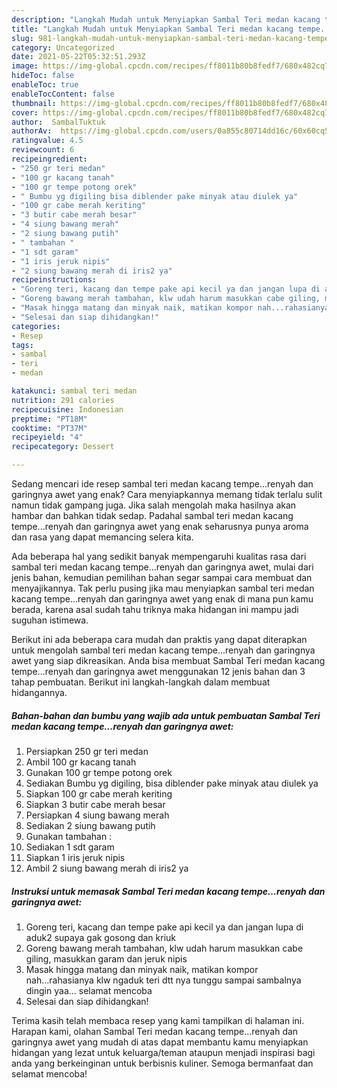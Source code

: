 ```yaml
---
description: "Langkah Mudah untuk Menyiapkan Sambal Teri medan kacang tempe...renyah dan garingnya awet yang Enak"
title: "Langkah Mudah untuk Menyiapkan Sambal Teri medan kacang tempe...renyah dan garingnya awet yang Enak"
slug: 981-langkah-mudah-untuk-menyiapkan-sambal-teri-medan-kacang-temperenyah-dan-garingnya-awet-yang-enak
category: Uncategorized
date: 2021-05-22T05:32:51.293Z
image: https://img-global.cpcdn.com/recipes/ff8011b80b8fedf7/680x482cq70/sambal-teri-medan-kacang-temperenyah-dan-garingnya-awet-foto-resep-utama.jpg
hideToc: false
enableToc: true
enableTocContent: false
thumbnail: https://img-global.cpcdn.com/recipes/ff8011b80b8fedf7/680x482cq70/sambal-teri-medan-kacang-temperenyah-dan-garingnya-awet-foto-resep-utama.jpg
cover: https://img-global.cpcdn.com/recipes/ff8011b80b8fedf7/680x482cq70/sambal-teri-medan-kacang-temperenyah-dan-garingnya-awet-foto-resep-utama.jpg
author:  SambalTuktuk
authorAv:  https://img-global.cpcdn.com/users/0a855c80714dd16c/60x60cq50/avatar.jpg
ratingvalue: 4.5
reviewcount: 6
recipeingredient:
- "250 gr teri medan"
- "100 gr kacang tanah"
- "100 gr tempe potong orek"
- " Bumbu yg digiling bisa diblender pake minyak atau diulek ya"
- "100 gr cabe merah keriting"
- "3 butir cabe merah besar"
- "4 siung bawang merah"
- "2 siung bawang putih"
- " tambahan "
- "1 sdt garam"
- "1 iris jeruk nipis"
- "2 siung bawang merah di iris2 ya"
recipeinstructions:
- "Goreng teri, kacang dan tempe pake api kecil ya dan jangan lupa di aduk2 supaya gak gosong dan kriuk"
- "Goreng bawang merah tambahan, klw udah harum masukkan cabe giling, masukkan garam dan jeruk nipis"
- "Masak hingga matang dan minyak naik, matikan kompor nah...rahasianya klw ngaduk teri dtt nya tunggu sampai sambalnya dingin yaa... selamat mencoba"
- "Selesai dan siap dihidangkan!"
categories:
- Resep
tags:
- sambal
- teri
- medan

katakunci: sambal teri medan 
nutrition: 291 calories
recipecuisine: Indonesian
preptime: "PT18M"
cooktime: "PT37M"
recipeyield: "4"
recipecategory: Dessert

---
```



Sedang mencari ide resep sambal teri medan kacang tempe...renyah dan garingnya awet yang enak? Cara menyiapkannya memang tidak terlalu sulit namun tidak gampang juga. Jika salah mengolah maka hasilnya akan hambar dan bahkan tidak sedap. Padahal sambal teri medan kacang tempe...renyah dan garingnya awet yang enak seharusnya punya aroma dan rasa yang dapat memancing selera kita.




Ada beberapa hal yang sedikit banyak mempengaruhi kualitas rasa dari sambal teri medan kacang tempe...renyah dan garingnya awet, mulai dari jenis bahan, kemudian pemilihan bahan segar sampai cara membuat dan menyajikannya. Tak perlu pusing jika mau menyiapkan sambal teri medan kacang tempe...renyah dan garingnya awet yang enak di mana pun kamu berada, karena asal sudah tahu triknya maka hidangan ini mampu jadi suguhan istimewa.


Berikut ini ada beberapa cara mudah dan praktis yang dapat diterapkan untuk mengolah sambal teri medan kacang tempe...renyah dan garingnya awet yang siap dikreasikan. Anda bisa membuat Sambal Teri medan kacang tempe...renyah dan garingnya awet menggunakan 12 jenis bahan dan 3 tahap pembuatan. Berikut ini langkah-langkah dalam membuat hidangannya.

<!--inarticleads1-->

##### Bahan-bahan dan bumbu yang wajib ada untuk pembuatan Sambal Teri medan kacang tempe...renyah dan garingnya awet:

1. Persiapkan 250 gr teri medan
1. Ambil 100 gr kacang tanah
1. Gunakan 100 gr tempe potong orek
1. Sediakan  Bumbu yg digiling, bisa diblender pake minyak atau diulek ya
1. Siapkan 100 gr cabe merah keriting
1. Siapkan 3 butir cabe merah besar
1. Persiapkan 4 siung bawang merah
1. Sediakan 2 siung bawang putih
1. Gunakan  tambahan :
1. Sediakan 1 sdt garam
1. Siapkan 1 iris jeruk nipis
1. Ambil 2 siung bawang merah di iris2 ya




<!--inarticleads2-->

##### Instruksi untuk memasak Sambal Teri medan kacang tempe...renyah dan garingnya awet:

1. Goreng teri, kacang dan tempe pake api kecil ya dan jangan lupa di aduk2 supaya gak gosong dan kriuk
1. Goreng bawang merah tambahan, klw udah harum masukkan cabe giling, masukkan garam dan jeruk nipis
1. Masak hingga matang dan minyak naik, matikan kompor nah...rahasianya klw ngaduk teri dtt nya tunggu sampai sambalnya dingin yaa... selamat mencoba
1. Selesai dan siap dihidangkan!



Terima kasih telah membaca resep yang kami tampilkan di halaman ini. Harapan kami, olahan Sambal Teri medan kacang tempe...renyah dan garingnya awet yang mudah di atas dapat membantu kamu menyiapkan hidangan yang lezat untuk keluarga/teman ataupun menjadi inspirasi bagi anda yang berkeinginan untuk berbisnis kuliner. Semoga bermanfaat dan selamat mencoba!
